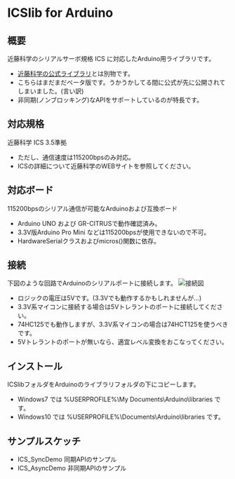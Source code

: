ICSlib for Arduino
=========

## 概要
近藤科学のシリアルサーボ規格 ICS に対応したArduino用ライブラリです。
* [近藤科学の公式ライブラリ](http://kondo-robot.com/faq/ics-library-a)とは別物です。
* こちらはまだまだベータ版です。うかうかしてる間に公式が先に公開されてしまいました。(言い訳)
* 非同期(ノンブロッキング)なAPIをサポートしているのが特長です。

## 対応規格
近藤科学 ICS 3.5準拠
* ただし、通信速度は115200bpsのみ対応。
* ICSの詳細について近藤科学のWEBサイトを参照してください。

## 対応ボード
115200bpsのシリアル通信が可能なArduinoおよび互換ボード
* Arduino UNO および GR-CITRUSで動作確認済み。
* 3.3V版Arduino Pro Mini などは115200bpsが使用できないので不可。
* HardwareSerialクラスおよびmicros()関数に依存。

## 接続
下図のような回路でArduinoのシリアルポートに接続します。
![接続図](connect.png)
* ロジックの電圧は5Vです。(3.3Vでも動作するかもしれませんが…)
* 3.3V系マイコンに接続する場合は5Vトレラントのポートに接続してください。
* 74HC125でも動作しますが、3.3V系マイコンの場合は74HCT125を使うべきです。
* 5Vトレラントのポートが無いなら、適宜レベル変換をおこなってください。

## インストール
ICSlibフォルダをArduinoのライブラリフォルダの下にコピーします。
* Windows7 では %USERPROFILE%\My Documents\Arduino\libraries です。
* Windows10 では %USERPROFILE%\Documents\Arduino\libraries です。

## サンプルスケッチ
* ICS_SyncDemo 同期APIのサンプル
* ICS_AsyncDemo 非同期APIのサンプル

